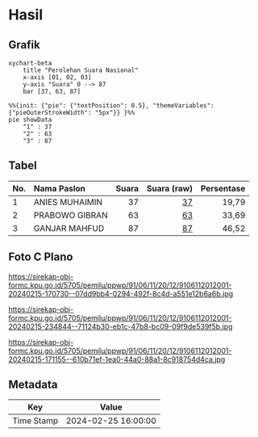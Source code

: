 # Hasil

## Grafik

```mermaid
xychart-beta
    title "Perolehan Suara Nasional"
    x-axis [01, 02, 03]
    y-axis "Suara" 0 --> 87
    bar [37, 63, 87]
```

```mermaid
%%{init: {"pie": {"textPosition": 0.5}, "themeVariables": {"pieOuterStrokeWidth": "5px"}} }%%
pie showData
    "1" : 37
    "2" : 63
    "3" : 87
```

## Tabel

| No. | Nama Paslon    | Suara | Suara (raw) | Persentase |
|:--- |:-------------- | -----:| -----------:| ----------:|
| 1   | ANIES MUHAIMIN | 37    | [37][p-1]   | 19,79      |
| 2   | PRABOWO GIBRAN | 63    | [63][p-2]   | 33,69      |
| 3   | GANJAR MAHFUD  | 87    | [87][p-3]   | 46,52      |


[p-1]: https://github.com/gigit-pemilu/pemilu-2024/blob/main/pilpres/hitung-suara/sub/91-papua/sub/06-biak-numfor/sub/11-yendidori/sub/2012-rarnpimbo/sub/001-tps/sub/paslon-1.txt
[p-2]: https://github.com/gigit-pemilu/pemilu-2024/blob/main/pilpres/hitung-suara/sub/91-papua/sub/06-biak-numfor/sub/11-yendidori/sub/2012-rarnpimbo/sub/001-tps/sub/paslon-2.txt
[p-3]: https://github.com/gigit-pemilu/pemilu-2024/blob/main/pilpres/hitung-suara/sub/91-papua/sub/06-biak-numfor/sub/11-yendidori/sub/2012-rarnpimbo/sub/001-tps/sub/paslon-3.txt

## Foto C Plano

https://sirekap-obj-formc.kpu.go.id/5705/pemilu/ppwp/91/06/11/20/12/9106112012001-20240215-170730--07dd9bb4-0294-492f-8c4d-a551e12b6a6b.jpg

https://sirekap-obj-formc.kpu.go.id/5705/pemilu/ppwp/91/06/11/20/12/9106112012001-20240215-234844--71124b30-eb1c-47b8-bc09-09f9de539f5b.jpg

https://sirekap-obj-formc.kpu.go.id/5705/pemilu/ppwp/91/06/11/20/12/9106112012001-20240215-171155--610b71ef-1ea0-44a0-88a1-8c918754d4ca.jpg


## Metadata

| Key        | Value               |
| ---------- | ------------------- |
| Time Stamp | 2024-02-25 16:00:00 |



